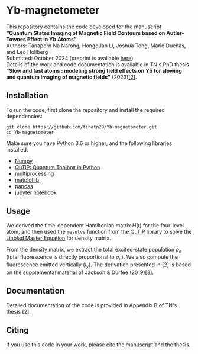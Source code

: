 # Yb-magnetometer
This repository contains the code developed for the manuscript \
**“Quantum States Imaging of Magnetic Field Contours based on Autler-Townes Effect in Yb Atoms”** \
Authors: Tanaporn Na Narong, Hongquan Li, Joshua Tong, Mario Dueñas, and Leo Hollberg \
Submitted: October 2024 (preprint is available [here]()) \
Details of the work and code documentation is available in TN's PhD thesis 
**"Slow and fast atoms : modeling strong field effects on Yb for slowing and quantum imaging of magnetic fields"** (2023)[[2]](https://searchworks.stanford.edu/view/in00000001635).

## Installation
To run the code, first clone the repository and install the required dependencies:
```
git clone https://github.com/tinatn29/Yb-magnetometer.git
cd Yb-magnetometer
```
Make sure you have Python 3.6 or higher, and the following libraries installed: 
- [Numpy](https://numpy.org/)
- [QuTiP: Quantum Toolbox in Python](https://qutip.org/docs/4.0.2/index.html)
- [multiprocessing](https://docs.python.org/3/library/multiprocessing.html) 
- [matplotlib](https://matplotlib.org/)
- [pandas](https://pandas.pydata.org/)
- [jupyter notebook](https://jupyter.org/)

## Usage
We derived the time-dependent Hamiltonian matrix $H(t)$ for the four-level atom, and then used the `mesolve` function from the [QuTiP](https://qutip.org/docs/4.0.2/index.html) library to solve the [Linblad Master Equation](https://qutip.org/docs/latest/guide/dynamics/dynamics-master.html) for density matrix. 

From the density matrix, we extract the total excited-state population $\rho_e$ (total fluorescence is directly proportional to $\rho_e$).
We also compute the fluorescence emitted vertically ($I_y$). The derivation presented in [2] is based on the supplemental material of Jackson & Durfee (2019)[3].

## Documentation
Detailed documentation of the code is provided in Appendix B of TN's thesis [2].

## Citing
If you use this code in your work, please cite the manuscript and the thesis.

